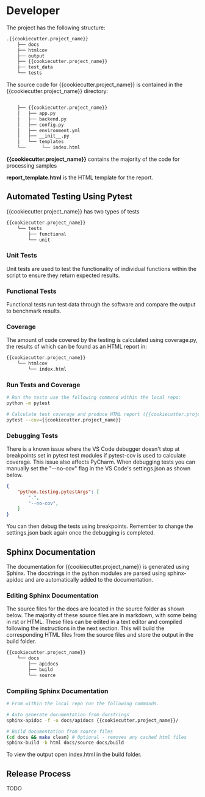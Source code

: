 # Developer

The project has the following structure:

```bash
.{{cookiecutter.project_name}}
    ├── docs
    ├── htmlcov
    ├── output
    ├── {{cookiecutter.project_name}}
    ├── test_data
    └── tests
```

The source code for {{cookiecutter.project_name}} is contained in the {{cookiecutter.project_name}} directory:

```bash

    ├── {{cookiecutter.project_name}}
    │   ├── app.py
    │   ├── backend.py
    │   ├── config.py
    │   ├── environment.yml
    │   ├── __init__.py
    │   └── templates
    └──      └── index.html
```

**{{cookiecutter.project_name}}** contains the majority of the code for processing samples

**report_template.html** is the HTML template for the report.

## Automated Testing Using Pytest

{{cookiecutter.project_name}} has two types of tests

```bash
{{cookiecutter.project_name}}
    └── tests
        ├── functional
        └── unit
```

### Unit Tests

Unit tests are used to test the functionality of individual functions within the script to ensure they return expected results.

### Functional Tests

Functional tests run test data through the software and compare the output to benchmark results.

### Coverage

The amount of code covered by the testing is calculated using coverage.py, the results of which can be found as an HTML report in:

```bash
{{cookiecutter.project_name}}
    └── htmlcov
        └── index.html
```

### Run Tests and Coverage

```bash
# Run the tests use the following command within the local repo:
python -m pytest

# Calculate test coverage and produce HTML report ({{cookiecutter.project_name}}/htmlcov/index.html)
pytest --cov={{cookiecutter.project_name}}
```

### Debugging Tests

There is a known issue where the VS Code debugger doesn't stop at breakpoints set in pytest test modules if pytest-cov is used to calculate coverage.  This issue also affects PyCharm.  When debugging tests you can manually set the "--no-cov" flag in the VS Code's settings.json as shown below.

```json
{
    "python.testing.pytestArgs": [
        ".",
        "--no-cov",
    ]
}
```

You can then debug the tests using breakpoints.  Remember to change the settings.json back again once the debugging is completed.

## Sphinx Documentation

The documentation for {{cookiecutter.project_name}} is generated using Sphinx.
The docstrings in the python modules are parsed using sphinx-apidoc and are automatically added to the documentation.

### Editing Sphinx Documentation

The source files for the docs are located in the source folder as shown below.  The majority of these source files are in markdown, with some being in rst or HTML.  These files can be edited in a text editor and compiled following the instructions in the next section.  This will build the corresponding HTML files from the source files and store the output in the build folder.

```bash
{{cookiecutter.project_name}}
    └── docs
        ├── apidocs
        ├── build
        └── source
```

### Compiling Sphinx Documentation

```bash
# From within the local repo run the following commands.

# Auto generate documentation from docstrings
sphinx-apidoc -f -o docs/apidocs {{cookiecutter.project_name}}/

# Build documentation from source files
(cd docs && make clean) # Optional - removes any cached html files
sphinx-build -b html docs/source docs/build
```

To view the output open index.html in the build folder.

## Release Process

TODO